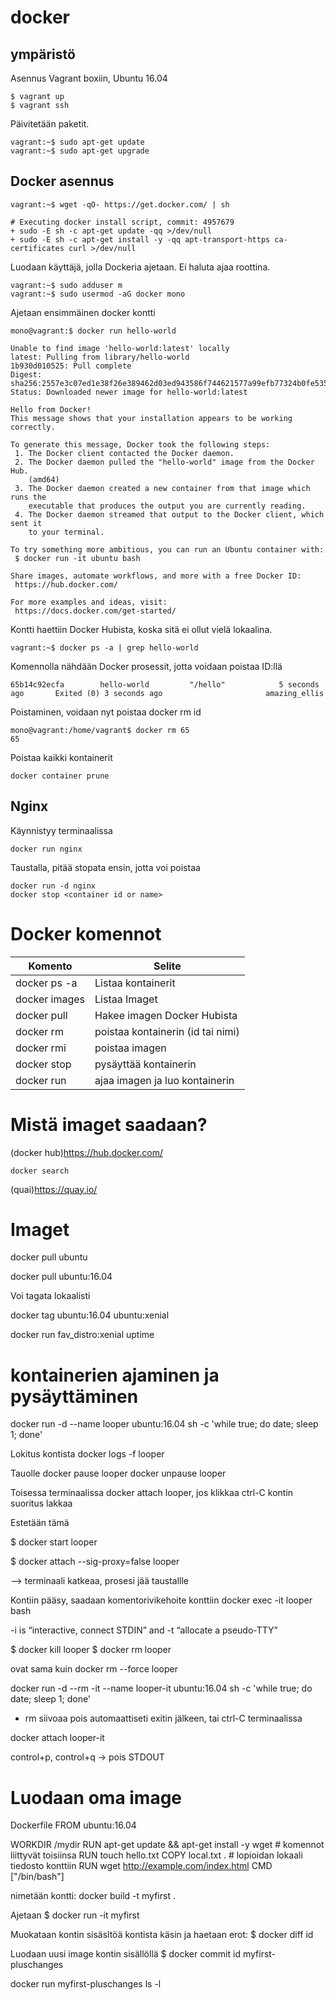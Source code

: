 # docker

## ympäristö

Asennus Vagrant boxiin, Ubuntu 16.04
```
$ vagrant up
$ vagrant ssh
```

Päivitetään paketit.

```
vagrant:~$ sudo apt-get update
vagrant:~$ sudo apt-get upgrade
```

## Docker asennus

```
vagrant:~$ wget -qO- https://get.docker.com/ | sh

# Executing docker install script, commit: 4957679
+ sudo -E sh -c apt-get update -qq >/dev/null
+ sudo -E sh -c apt-get install -y -qq apt-transport-https ca-certificates curl >/dev/null
```

Luodaan käyttäjä, jolla Dockeria ajetaan. Ei haluta ajaa roottina.

```
vagrant:~$ sudo adduser m
vagrant:~$ sudo usermod -aG docker mono
```

Ajetaan ensimmäinen docker kontti

```
mono@vagrant:$ docker run hello-world

Unable to find image 'hello-world:latest' locally
latest: Pulling from library/hello-world
1b930d010525: Pull complete 
Digest: sha256:2557e3c07ed1e38f26e389462d03ed943586f744621577a99efb77324b0fe535
Status: Downloaded newer image for hello-world:latest

Hello from Docker!
This message shows that your installation appears to be working correctly.

To generate this message, Docker took the following steps:
 1. The Docker client contacted the Docker daemon.
 2. The Docker daemon pulled the "hello-world" image from the Docker Hub.
    (amd64)
 3. The Docker daemon created a new container from that image which runs the
    executable that produces the output you are currently reading.
 4. The Docker daemon streamed that output to the Docker client, which sent it
    to your terminal.

To try something more ambitious, you can run an Ubuntu container with:
 $ docker run -it ubuntu bash

Share images, automate workflows, and more with a free Docker ID:
 https://hub.docker.com/

For more examples and ideas, visit:
 https://docs.docker.com/get-started/
```

Kontti haettiin Docker Hubista, koska sitä ei ollut vielä lokaalina.

```
vagrant:~$ docker ps -a | grep hello-world
```

Komennolla nähdään Docker prosessit, jotta voidaan poistaa ID:llä

```
65b14c92ecfa        hello-world         "/hello"            5 seconds ago       Exited (0) 3 seconds ago                       amazing_ellis
```

Poistaminen, voidaan nyt poistaa docker rm id

```
mono@vagrant:/home/vagrant$ docker rm 65
65
```
Poistaa kaikki kontainerit
```
docker container prune
```

## Nginx

Käynnistyy terminaalissa
```
docker run nginx
```
Taustalla, pitää stopata ensin, jotta voi poistaa

```
docker run -d nginx
docker stop <container id or name>
```



# Docker komennot

Komento|Selite
--------|-------------
docker ps -a|Listaa kontainerit
docker images|Listaa Imaget
docker pull <image>|Hakee imagen Docker Hubista
docker rm <container-id>|poistaa kontainerin (id tai nimi)
docker rmi <image-id>|poistaa imagen
docker stop <container-id>|pysäyttää kontainerin
docker run <image>|ajaa imagen ja luo kontainerin
 
# Mistä imaget saadaan?
(docker hub)https://hub.docker.com/
```
docker search
```
(quai)https://quay.io/
 
# Imaget

docker pull ubuntu

docker pull ubuntu:16.04

Voi tagata lokaalisti

docker tag ubuntu:16.04 ubuntu:xenial

docker run fav_distro:xenial uptime

# kontainerien ajaminen ja pysäyttäminen

docker run -d --name looper ubuntu:16.04 sh -c 'while true; do date; sleep 1; done'

Lokitus kontista
docker logs -f looper

Tauolle
docker pause looper
docker unpause looper

Toisessa terminaalissa
docker attach looper, jos klikkaa ctrl-C kontin suoritus lakkaa

Estetään tämä

$ docker start looper 

$ docker attach --sig-proxy=false looper

--> terminaali katkeaa, prosesi jää taustallle

Kontiin pääsy, saadaan komentorivikehoite konttiin
docker exec -it looper bash

-i is “interactive, connect STDIN” and -t “allocate a pseudo-TTY”

$ docker kill looper 
$ docker rm looper 

ovat sama kuin docker rm --force looper

docker run -d --rm -it --name looper-it ubuntu:16.04 sh -c 'while true; do date; sleep 1; done'

- rm siivoaa pois automaattiseti exitin jälkeen, tai ctrl-C terminaalissa

docker attach looper-it 

control+p, control+q -> pois STDOUT

# Luodaan oma image

Dockerfile
FROM ubuntu:16.04 

WORKDIR /mydir 
RUN apt-get update && apt-get install -y wget # komennot liittyvät toisiinsa
RUN touch hello.txt 
COPY local.txt . # lopioidan lokaali tiedosto konttiin
RUN wget http://example.com/index.html 
CMD ["/bin/bash"]

nimetään kontti:
docker build -t myfirst .

Ajetaan 
$ docker run -it myfirst 

Muokataan kontin sisäsltöä kontista käsin ja haetaan erot:
$ docker diff id

Luodaan uusi image kontin sisällöllä
$ docker commit id myfirst-pluschanges




docker run myfirst-pluschanges ls -l

